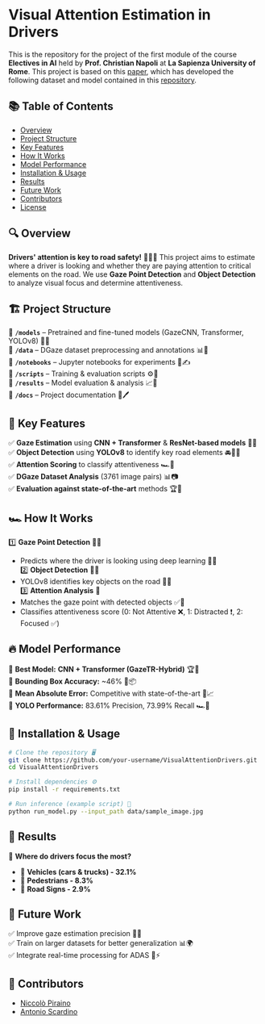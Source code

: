# Visual Attention Estimation in Drivers
This is the repository for the project of the first module of the course **Electives in AI** held by **Prof. Christian Napoli** at **La Sapienza University of Rome**.
This project is based on this [paper](http://cdn.iiit.ac.in/cdn/cvit.iiit.ac.in/images/Projects/DGAZE/paper.pdf), which has developed the following dataset and model contained in this [repository](https://github.com/duaisha/DGAZE). 

## 📚 Table of Contents
- [Overview](#-overview)
- [Project Structure](#-project-structure)
- [Key Features](#-key-features)
- [How It Works](#-how-it-works)
- [Model Performance](#-model-performance)
- [Installation & Usage](#-installation--usage)
- [Results](#-results)
- [Future Work](#-future-work)
- [Contributors](#-contributors)
- [License](#-license)

## 🔍 Overview
**Drivers' attention is key to road safety!** 🚗🛑👀 This project aims to estimate where a driver is looking and whether they are paying attention to critical elements on the road. We use **Gaze Point Detection** and **Object Detection** to analyze visual focus and determine attentiveness.

## 🏗️ Project Structure
📂 **`/models`** – Pretrained and fine-tuned models (GazeCNN, Transformer, YOLOv8) 🧠💡  
📂 **`/data`** – DGaze dataset preprocessing and annotations 📊📌  
📂 **`/notebooks`** – Jupyter notebooks for experiments 📖✍️  
📂 **`/scripts`** – Training & evaluation scripts ⚙️🔬  
📂 **`/results`** – Model evaluation & analysis 📈🎯  
📂 **`/docs`** – Project documentation 📜🖊️  

## 🎯 Key Features
✅ **Gaze Estimation** using **CNN + Transformer** & **ResNet-based models** 🏁🚀  
✅ **Object Detection** using **YOLOv8** to identify key road elements 🚘🚦🚶  
✅ **Attention Scoring** to classify attentiveness 🏎️📍  
✅ **DGaze Dataset Analysis** (3761 image pairs) 📊📷  
✅ **Evaluation against state-of-the-art** methods 🏆📌  

## 🏎️ How It Works
1️⃣ **Gaze Point Detection** 🔭👀  
   - Predicts where the driver is looking using deep learning 🧠📍  
2️⃣ **Object Detection** 🚗🛑  
   - YOLOv8 identifies key objects on the road 🏁🚦  
3️⃣ **Attention Analysis** 🎯  
   - Matches the gaze point with detected objects ✅👀  
   - Classifies attentiveness score (0: Not Attentive ❌, 1: Distracted ❗, 2: Focused ✅)  

## 🔥 Model Performance
📌 **Best Model:** **CNN + Transformer (GazeTR-Hybrid)** 🏆🔬  
📌 **Bounding Box Accuracy:** ~46% 🎯📦  
📌 **Mean Absolute Error:** Competitive with state-of-the-art 🤖📈  
📌 **YOLO Performance:** 83.61% Precision, 73.99% Recall 🏎️🚦  

## 🚀 Installation & Usage
```bash
# Clone the repository 🖥️
git clone https://github.com/your-username/VisualAttentionDrivers.git
cd VisualAttentionDrivers

# Install dependencies ⚙️
pip install -r requirements.txt

# Run inference (example script) 🏁
python run_model.py --input_path data/sample_image.jpg
```

## 📌 Results
🧐 **Where do drivers focus the most?**  
- 🚗 **Vehicles (cars & trucks) - 32.1%**  
- 🚶 **Pedestrians - 8.3%**  
- 🏁 **Road Signs - 2.9%**  

## 🎯 Future Work
✅ Improve gaze estimation precision 🎯🔬  
✅ Train on larger datasets for better generalization 📊🌍  
✅ Integrate real-time processing for ADAS 🚗⚡  

## 👥 Contributors
-  [Niccolò Piraino](https://github.com/Nickes10)
-  [Antonio Scardino](https://github.com/antoscardi)
 
